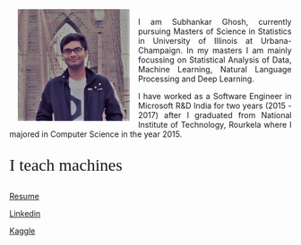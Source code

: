<img align="left" src="SubhankarImage.jpg" width="200" height="200" hspace="15" >

<p align="justify" class="para">
I am Subhankar Ghosh, currently pursuing Masters of Science in Statistics in University of Illinois at Urbana-Champaign. In my masters I am mainly focussing on Statistical Analysis of Data, Machine Learning, Natural Language Processing and Deep Learning.
</p>

<p align="justify" class="para">
I have worked as a Software Engineer in Microsoft R&D India for two years (2015 - 2017) after I graduated from National Institute of Technology, Rourkela where I majored in Computer Science in the year 2015.
</p>


<p align="justify" style="font-size:30px;font-family:Comic Sans MS">
  I teach machines
 </p>

[Resume](SubhankarResume.pdf)

[Linkedin](https://www.linkedin.com/in/subhankar-19)

[Kaggle](https://www.kaggle.com/sugh93)

